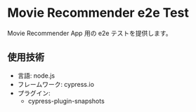 # Movie Recommender e2e Test

Movie Recommender App 用の e2e テストを提供します。

## 使用技術

- 言語: node.js
- フレームワーク: cypress.io
- プラグイン:
  - cypress-plugin-snapshots
